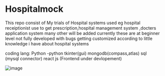 # Hospitalmock


This repo consist of My trials of Hospital systems used eg hospital receiptionist use to get prescription,hospital management system ,docters application system many other will be added 
currently these are at beginner level not fully developed with bugs getting customized according to little knowledge i have about hospital systems

coding lang:
Python -python tkinter(gui)
mongodb(compass,atlas)
sql (mysql connector)
react js (Frontend under devlopement)

![image](https://github.com/akankshabhagat/Hospitalmock/assets/72538635/3645811d-b95f-49f9-a065-74ef3fcfb7dd)

